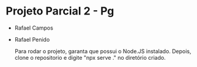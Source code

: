 # Projeto Parcial 2 - Pg
- Rafael Campos
- Rafael Penido

  Para rodar o projeto, garanta que possui o Node.JS instalado. Depois, clone o repositorio e digite "npx serve ." no diretório criado.
